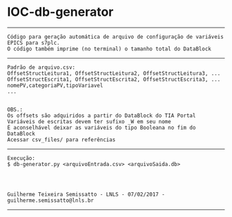 # IOC-db-generator
___
	Código para geração automática de arquivo de configuração de variáveis EPICS para s7plc. 
	O código também imprime (no terminal) o tamanho total do DataBlock
___
	Padrão de arquivo.csv:
	OffsetStructLeitura1, OffsetStructLeitura2, OffsetStructLeitura3, ...
	OffsetStructEscrita1, OffsetStructEscrita2, OffsetStructEscrita3, ...
	nomePV,categoriaPV,tipoVariavel
	...
	
	
	OBS.:
	Os offsets são adquiridos a partir do DataBlock do TIA Portal
	Variáveis de escritas devem ter sufixo _W em seu nome
	É aconselhável deixar as variáveis do tipo Booleana no fim do DataBlock
	Acessar csv_files/ para referências
___	
	Execução:
	$ db-generator.py <arquivoEntrada.csv> <arquivoSaida.db>
	

	
	
	Guilherme Teixeira Semissatto - LNLS - 07/02/2017 - guilherme.semissatto@lnls.br
___
